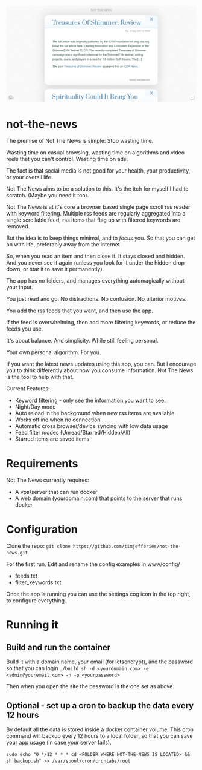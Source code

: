 ![image](screenshot.jpg)

# not-the-news
The premise of Not The News is simple: Stop wasting time.

Wasting time on casual browsing, wasting time on algorithms and video reels that you can't control. Wasting time on ads.


The fact is that social media is not good for your health, your productivity, or your overall life.


Not The News aims to be a solution to this. It's the itch for myself I had to scratch. (Maybe you need it too).


Not The News is at it's core a browser based single page scroll rss reader with keyword filtering.
Multiple rss feeds are regularly aggregated into a single scrollable feed, rss items that flag up with filtered keywords are removed.


But the idea is to keep things minimal, and to _focus_ you. So that you can get on with life, preferably away from the internet.


So, when you read an item and then close it. It stays closed and hidden. And you never see it again (unless you look for it under the hidden drop down, or star it to save it permanently). 


The app has no folders, and manages everything automagically without your input. 


You just read and go. No distractions. No confusion. No ulterior motives.

You add the rss feeds that you want, and then use the app. 

If the feed is overwhelming, then add more filtering keywords, or reduce the feeds you use.

It's about balance. And simplicity. While still feeling personal.


Your own personal algorithm. For you.


If you want the latest news updates using this app, you can. But I encourage you to think differently about how you consume information. Not The News is the tool to help with that.


Current Features:
- Keyword filtering - only see the information you want to see.
- Night/Day mode
- Auto reload in the background when new rss items are available
- Works offline when no connection
- Automatic cross browser/device syncing with low data usage
- Feed filter modes (Unread/Starred/Hidden/All)
- Starred items are saved items

# Requirements
Not The News currently requires:
- A vps/server that can run docker
- A web domain (yourdomain.com) that points to the server that runs docker

# Configuration
Clone the repo:
```git clone https://github.com/timjefferies/not-the-news.git```

For the first run. Edit and rename the config examples in
www/config/
- feeds.txt
- filter_keywords.txt

Once the app is running you can use the settings cog icon in the top right, to configure everything.

# Running it
## Build and run the container

Build it with a domain name, your email (for letsencrypt), and the password so that you can login
```./build.sh -d <yourdomain.com> -e <admin@youremail.com> -n -p <yourpassword>```

Then when you open the site the password is the one set as above.

## Optional - set up a cron to backup the data every 12 hours

By default all the data is stored inside a docker container volume. This cron command will backup every 12 hours to a local folder, so that you can save your app usage (in case your server fails).

```sudo echo "0 */12 * * * cd <FOLDER WHERE NOT-THE-NEWS IS LOCATED> && sh backup.sh" >> /var/spool/cron/crontabs/root```

